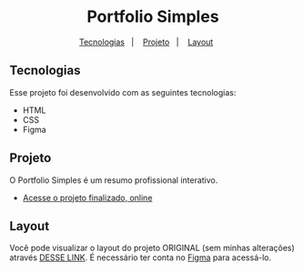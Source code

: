 <h1 align="center"> Portfolio Simples </h1>

<p align="center">
  <a href="#tecnologias">Tecnologias</a>&nbsp;&nbsp;&nbsp;|&nbsp;&nbsp;&nbsp;
  <a href="#projeto">Projeto</a>&nbsp;&nbsp;&nbsp;|&nbsp;&nbsp;&nbsp;
  <a href="#layout">Layout</a>&nbsp;&nbsp;&nbsp;&nbsp;&nbsp;&nbsp;
</p>

## Tecnologias

Esse projeto foi desenvolvido com as seguintes tecnologias:

- HTML
- CSS
- Figma

## Projeto

O Portfolio Simples é um resumo profissional interativo.
- [Acesse o projeto finalizado, online](https://portfolio-simples-pi.vercel.app/)

## Layout

Você pode visualizar o layout do projeto ORIGINAL (sem minhas alterações) através [DESSE LINK](https://www.figma.com/file/NrzJacC887svMVfF9oC2jM/Portfolio-Projeto-2?type=design&node-id=0-1&mode=design&t=bpZC02Ls8MMkWjnU-0 ). É necessário ter conta no [Figma](https://figma.com) para acessá-lo.

